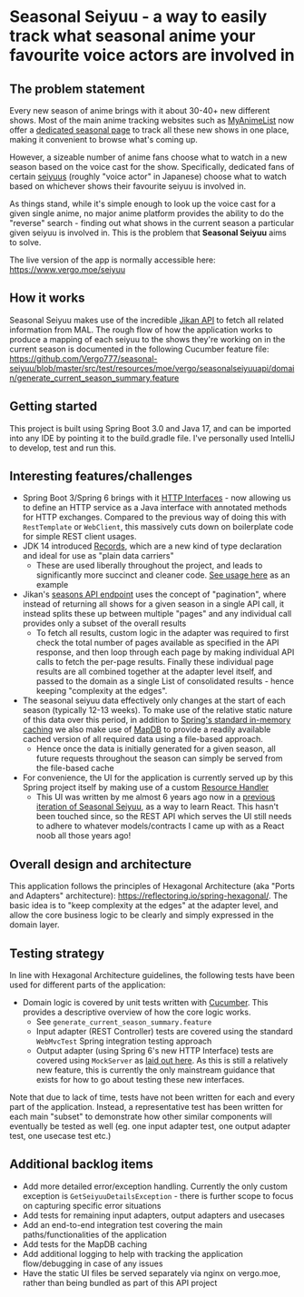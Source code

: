 # Seasonal Seiyuu - a way to easily track what seasonal anime your favourite voice actors are involved in

## The problem statement

Every new season of anime brings with it about 30-40+ new different shows. Most of the main anime tracking websites such
as [MyAnimeList](https://myanimelist.net/) now offer a [dedicated seasonal page](https://myanimelist.net/anime/season) to track all these new shows in one place,
making it convenient to browse what's coming up. 

However, a sizeable number of anime fans choose what to watch in a new season based on the voice cast for the show. Specifically, dedicated fans of certain
[seiyuus](https://en.wiktionary.org/wiki/seiyuu) (roughly "voice actor" in Japanese) choose what to watch based on whichever shows their favourite seiyuu is involved in.

As things stand, while it's simple enough to look up the voice cast for a given single anime, no major anime platform provides the ability to do the "reverse" search - finding 
out what shows in the current season a particular given seiyuu is involved in. This is the problem that **Seasonal Seiyuu** aims to solve. 

The live version of the app is normally accessible here: https://www.vergo.moe/seiyuu

## How it works

Seasonal Seiyuu makes use of the incredible [Jikan API](https://jikan.moe/) to fetch all related information from MAL. The rough flow of how the application works 
to produce a mapping of each seiyuu to the shows they're working on in the current season is documented in the following
Cucumber feature file: https://github.com/Vergo777/seasonal-seiyuu/blob/master/src/test/resources/moe/vergo/seasonalseiyuuapi/domain/generate_current_season_summary.feature

## Getting started

This project is built using Spring Boot 3.0 and Java 17, and can be imported into any IDE by pointing it to the build.gradle file. I've personally used IntelliJ to develop, test and run this. 

## Interesting features/challenges

- Spring Boot 3/Spring 6 brings with it [HTTP Interfaces](https://docs.spring.io/spring-framework/docs/current/reference/html/integration.html#rest-http-interface) - now allowing us to define an HTTP service as a Java interface with annotated methods for HTTP exchanges. Compared to the previous way of doing this with `RestTemplate` or `WebClient`, this massively cuts down on boilerplate code for simple REST client usages.
- JDK 14 introduced [Records](https://docs.oracle.com/en/java/javase/14/language/records.html), which are a new kind of type declaration and ideal for use as "plain data carriers"
  - These are used liberally throughout the project, and leads to significantly more succinct and cleaner code. [See usage here](https://github.com/Vergo777/seasonal-seiyuu/blob/master/src/test/java/moe/vergo/seasonalseiyuuapi/domain/GenerateCurrentSeasonSummarySteps.java#L187) as an example
- Jikan's [seasons API endpoint](https://docs.api.jikan.moe/#tag/seasons) uses the concept of "pagination", where instead of returning all shows for a given season in a single API call, it instead splits these up between multiple "pages" and any individual call provides only a subset of the overall results
  - To fetch all results, custom logic in the adapter was required to first check the total number of pages available as specified in the API response, and then loop through each page by making individual API calls to fetch the per-page results. Finally these individual page results are all combined together at the adapter level itself, and passed to the domain as a single List of consolidated results - hence keeping "complexity at the edges". 
- The seasonal seiyuu data effectively only changes at the start of each season (typically 12-13 weeks). To make use of the relative static nature of this data over this period, in addition to [Spring's standard in-memory caching](https://reflectoring.io/spring-boot-cache/) we also make use of [MapDB](https://mapdb.org/) to provide a readily available cached version of all required data using a file-based approach.
  - Hence once the data is initially generated for a given season, all future requests throughout the season can simply be served from the file-based cache
- For convenience, the UI for the application is currently served up by this Spring project itself by making use of a custom [Resource Handler](https://stackoverflow.com/questions/21123437/how-do-i-use-spring-boot-to-serve-static-content-located-in-dropbox-folder)
  - This UI was written by me almost 6 years ago now in a [previous iteration of Seasonal Seiyuu](https://github.com/Vergo777/seasonal-seiyuu-nodeOld/tree/master/seasonal-seiyuu-ui), as a way to learn React. This hasn't been touched since, so the REST API which serves the UI still needs to adhere to whatever models/contracts I came up with as a React noob all those years ago!

## Overall design and architecture 

This application follows the principles of Hexagonal Architecture (aka "Ports and Adapters" architecture): https://reflectoring.io/spring-hexagonal/. The basic idea is to "keep complexity at the edges" at the
adapter level, and allow the core business logic to be clearly and simply expressed in the domain layer.

## Testing strategy

In line with Hexagonal Architecture guidelines, the following tests have been used for different parts of the application: 

- Domain logic is covered by unit tests written with [Cucumber](https://cucumber.io/). This provides a descriptive overview of how the core logic works.
  - See `generate_current_season_summary.feature`
  - Input adapter (REST Controller) tests are covered using the standard `WebMvcTest` Spring integration testing approach
  - Output adapter (using Spring 6's new HTTP Interface) tests are covered using `MockServer` as [laid out here](https://www.baeldung.com/spring-6-http-interface). As this is still a relatively new feature, this is currently the only mainstream guidance that exists for how to go about testing these new interfaces.

Note that due to lack of time, tests have not been written for each and every part of the application. Instead, a representative test has been written for each main "subset" to demonstrate how other similar components will eventually be tested 
as well (eg. one input adapter test, one output adapter test, one usecase test etc.)

## Additional backlog items

- Add more detailed error/exception handling. Currently the only custom exception is `GetSeiyuuDetailsException` - there is further scope to focus on capturing specific error situations
- Add tests for remaining input adapters, output adapters and usecases
- Add an end-to-end integration test covering the main paths/functionalities of the application
- Add tests for the MapDB caching
- Add additional logging to help with tracking the application flow/debugging in case of any issues
- Have the static UI files be served separately via nginx on vergo.moe, rather than being bundled as part of this API project